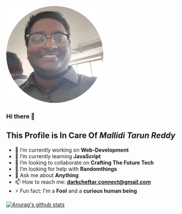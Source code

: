 ![My pic](https://github.com/darkcheftar/darkcheftar/blob/master/images/circle-cropped.png)
### Hi there 👋
## This Profile is In Care Of *Mallidi Tarun Reddy*


<!--
**darkcheftar/darkcheftar** is a ✨ _special_ ✨ repository because its `README.md` (this file) appears on your GitHub profile.

Here are some ideas to get you started:
-->
- 🔭 I’m currently working on **Web-Development**
- 🌱 I’m currently learning **JavaScript**
- 👯 I’m looking to collaborate on **Crafting The Future Tech**
- 🤔 I’m looking for help with **Randomthings**
- 💬 Ask me about **Anything**
- 📫 How to reach me: **darkcheftar.connect@gmail.com**
- ⚡ Fun fact: I'm a **Fool** and a **curious human being**

[![Anurag's github stats](https://github-readme-stats.vercel.app/api?username=darkcheftar)](https://github.com/anuraghazra/github-readme-stats)
